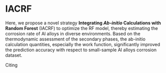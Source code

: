 # IACRF
Here, we propose a novel strategy __Integrating _Ab-initio_ Calculations with Random Forest__ (IACRF) to optimize the RF model, thereby estimating the corrosion rate of Al alloys in diverse environments. Based on the thermodynamic assessment of the secondary phases, the ab-initio calculation quantities, especially the work function, significantly improved the prediction accuracy with respect to small-sample Al alloys corrosion dataset. 


Citing
